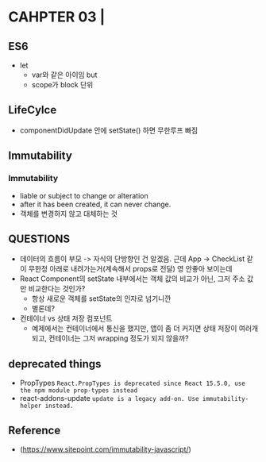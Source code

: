 # CAHPTER 03 |

## ES6 
* let
    - var와 같은 아이임 but 
    - scope가 block 단위

## LifeCylce
- componentDidUpdate 안에 setState() 하면 무한루프 빠짐 

## Immutability
### Immutability
* liable or subject to change or alteration
* after it has been created, it can never change.
* 객체를 변경하지 않고 대체하는 것 

## QUESTIONS
* 데이터의 흐름이 부모 -> 자식의 단방향인 건 알겠음. 근데 App -> CheckList 같이 무한정 아래로 내려가는거(계속해서 props로 전달) 영 안좋아 보이는데 
* React Component의 setState 내부에서는 객체 값의 비교가 아닌, 그저 주소 값만 비교한다는 것인가?
    - 항상 새로운 객체를 setState의 인자로 넘기니깐 
    - 별론데? 
* 컨테이너 vs 상태 저장 컴포넌트 
    - 예제에서는 컨테이너에서 통신을 했지만, 앱이 좀 더 커지면 상태 저장이 여러개 되고, 컨테이너는 그저 wrapping 정도가 되지 않을까? 

## deprecated things
* PropTypes
`React.PropTypes is deprecated since React 15.5.0, use the npm module prop-types instead`
* react-addons-update
`update is a legacy add-on. Use immutability-helper instead.`

## Reference
- (https://www.sitepoint.com/immutability-javascript/)

